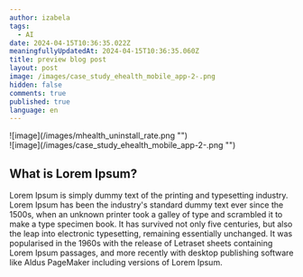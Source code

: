 ```yaml
---
author: izabela
tags:
  - AI
date: 2024-04-15T10:36:35.022Z
meaningfullyUpdatedAt: 2024-04-15T10:36:35.060Z
title: preview blog post
layout: post
image: /images/case_study_ehealth_mobile_app-2-.png
hidden: false
comments: true
published: true
language: en
---
```

<div className="image">![image](/images/mhealth_uninstall_rate.png "")</div>

<div className="image">![image](/images/case_study_ehealth_mobile_app-2-.png "")</div>

## What is Lorem Ipsum?


Lorem Ipsum is simply dummy text of the printing and typesetting industry. Lorem Ipsum has been the industry's standard dummy text ever since the 1500s, when an unknown printer took a galley of type and scrambled it to make a type specimen book. It has survived not only five centuries, but also the leap into electronic typesetting, remaining essentially unchanged. It was popularised in the 1960s with the release of Letraset sheets containing Lorem Ipsum passages, and more recently with desktop publishing software like Aldus PageMaker including versions of Lorem Ipsum.